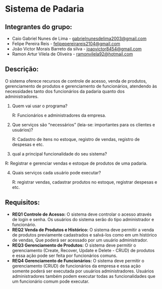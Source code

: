 # Sistema de Padaria


## Integrantes do grupo:
 * Caio Gabriel Nunes de Lima - gabrielnunesdelima2003@gmail.com
 * Felipe Pereira Reis  -  felipepereirareis2104@gmail.com
 * João Victor Morais Barreto da silva  - joaovictor8454@gmail.com
 * Ramon Artur Vilela de Oliveira - ramonvilela92@hotmail.com

## Descrição:
O sistema oferece recursos de controle de acesso, venda de produtos, gerenciamento de produtos e gerenciamento de funcionários, atendendo às necessidades tanto dos funcionários da padaria quanto dos administradores.

1. Quem vai usar o programa?

   R: Funcionários e administradores da empresa.

2. Que serviços são “necessários” (leia-se: importantes para os clientes e usuários)?

   R: Cadastro de itens no estoque, registro de vendas, registro de despesas e etc.

3.  qual a principal funcionalidade do seu sistema?

   R: Registrar e gerenciar vendas e estoque de produtos de uma padaria.
     
4. Quais serviços cada usuário pode executar?
    
   R: registrar vendas, cadastrar produtos no estoque, registrar despesas e etc.

## Requisitos:
 * **REQ1 Controle de Acesso:**
    O sistema deve controlar o acesso através de login e senha. Os usuários do sistema serão do tipo administrador e funcionário.
 * **REQ2 Venda de Produtos e Histórico:**
    O sistema deve permitir a venda de produtos previamente cadastrados e salvá-los como em um histórico de vendas, Que poderá ser acessado por um usuário administrador.
 * **REQ3 Gerenciamento de Produtos:**
    O sistema deve permitir o gerenciamento (Create, Recover, Update e Delete - CRUD) de produtos e essa ação pode ser feita por funcionários comuns.
 * **REQ4 Gerenciamento de Funcionários:**
    O sistema deve permitir o gerenciamento (CRUD) de funcionários da empresa e essa ação somente poderá ser executada por usuários administradores. Usuários administradores também podem executar todas as funcionalidades que um funcionário comum pode executar.
